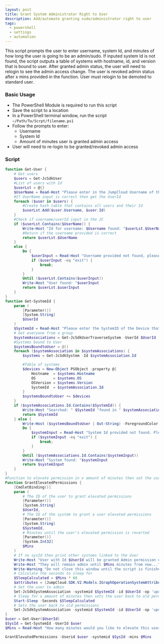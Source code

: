 ```yaml
---
layout: post
title: Grant System Administrator Right to User
description: Add/automate granting sudo/administrator right to user
tags:
  - powershell
  - settings
  - automation
---
```


This script prompts the user to enter username, system Id, and minutes of how long the user is going to be an admin/sudo. If inputed system Id is not found, the script outputs a table of systems with hostname, id, and version that is bound to user. After granted admin status, the user will need to relogin to see the admin access change. The user is revoked admin status after x mins provided in the function. User must relogin to be demoted to standard user.

### Basic Usage

* The PowerShell Module is required to run this script
* Save the script to a location
* In a PowerShell terminal window, run the script `~/Path/To/Scrpt/filename.ps1`
* Follow the prompts to enter:
    * Username
    * System Id
    * Amount of minutes user is granted admin access
* User will need to re-login to be granted/revoked admin access

### Script

```powershell
function Get-User {
    # Get users
    $users = Get-JcSdkUser
    #List of users with Id
    $userLst = @{}
    $UserName = Read-Host "Please enter in the JumpCloud Username of the target User you'd like to elevate to Sudo temporarily"
    #If UserName input is correct then get the UserId
    foreach ($user in $users) {
        #Create hash table that contains all users and their Id
        $userLst.Add($user.Username, $user.Id)
    }
    #Check if username/userId input in the JC
    if ($userLst.Contains($UserName)) {
        Write-Host "Id for username: $Username found: "$userLst.$UserName
        #Return if the username provided is correct
        return $userLst.$UserName
    }
    else {
        Do {
            $userInput = Read-Host "Username provided not found, please enter the correct username"
            if ($userInput -eq "exit") {
                break;
            }
        }
        Until ($userLst.Contains($userInput))
        Write-Host "User found: "$userInput
        return $userLst.$userInput
    }
}
function Get-SystemId {
    param (
        [Parameter()]
        [System.String]
        $UserId
    )
    $SystemId = Read-Host "Please enter the SystemID of the Device that needs Sudo/Admin privileges"
    # Get everyone from a group
    $systemAssociations = Get-JcSdkUserTraverseSystem -UserId $UserId
    #Systems bound to User
    $systemsBoundtoUser = @()
    foreach ($systemAssociation in $systemAssociations) {
        $systems = Get-JcSdkSystem -Id $systemAssociation.Id

        #Table of systems
        $devices = New-Object PSObject -property @{
            Hostname  = $systems.Hostname
            OS        = $systems.OS
            OSVersion = $systems.Version
            SystemId  = $systemAssociation.Id
        }
        $systemsBoundtoUser += $devices
    }
    if ($systemAssociations.Id.Contains($SystemId)) {
        Write-Host "Searched: " $SystemId "found in " $systemAssociations.Id
        return $SystemId
    } else {
        Write-Host ($systemsBoundtoUser | Out-String) -ForegroundColor Red
        Do {
            $systemInput = Read-Host "System Id provided not found. Please enter the hostname to grant admin rights" 
            if ($systemInput -eq "exit") {
                break;
            }
        }
        Until ($systemAssociations.Id.Contains($systemInput))
        Write-Host "System found: "$systemInput
        return $systemInput
    }
}
#Function to elevate permission in x amount of minutes then set the user back to its old permission
Function GrantElevatedPermissions {
    [CmdletBinding()]
    param (
        # The ID of the user to grant elevated permissions
        [Parameter()]
        [System.String]
        $UserId,
        # The ID of the system to grant a user elevated permissions
        [Parameter()]
        [System.String]
        $SystemId,
        # Minutes until the user's elevated permission is reverted
        [Parameter()]
        [System.Int32]
        $Mins
    )
    # If no sysId then print other systems linked to the User
    Write-Host "User with Id $UserId will be granted Admin permission on System with Id $SystemId"
    Write-Host "They will remain admin until $Mins minutes from now..."
    Write-Warning "Do not close this window until the script is finished or the user will remain admin!"
    # Calculate the seconds to sleep for 
    $SleepCalculated = $Mins * 60
    $attributes = [JumpCloud.SDK.V2.Models.IGraphOperationSystemAttributes]@{ 'sudo' = @{'enabled' = $true; 'withoutPassword' = $false } }
    # Set the user to admin
    Set-JcSdkSystemAssociation -systemid $SystemId -id $UserId -op 'update' -type 'user' -Attributes $attributes.AdditionalProperties
    # Sleep for x amount of minutes then sets the user back to old permissions
    Start-Sleep -Seconds $SleepCalculated
    # Sets the user back to old permissions
    Set-JcSdkSystemAssociation -systemid $SystemId -id $UserId -op 'update' -type 'user'
}
$user = Get-User($UserId)
$SysId = Get-SystemId -UserId $user
$Mins = Read-Host "How many minutes would you like to elevate this user for to Sudo/Admin for?"

GrantElevatedPermissions -Userid $user -systemid $SysId -mins $Mins
```
